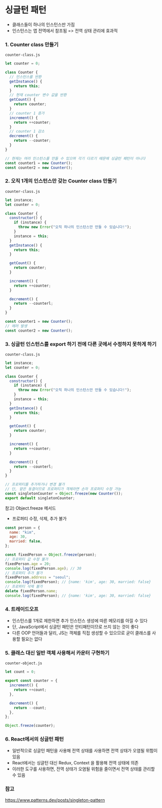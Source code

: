 # 싱글턴 패턴

- 클래스들이 하나의 인스턴스만 가짐
- 인스턴스는 앱 전역에서 참조됨 => 전역 상태 관리에 효과적

### 1. Counter class 만들기

`counter-class.js`

```js
let counter = 0;

class Counter {
  // 인스턴스를 반환
  getInstance() {
    return this;
  }
  // 현재 counter 변수 값을 반환
  getCount() {
    return counter;
  }
  // counter 1 증가
  increment() {
    return ++counter;
  }
  // counter 1 감소
  decrement() {
    return --counter;
  }
}

// 현재는 여러 인스턴스를 만들 수 있으며 각기 다르기 때문에 싱글턴 패턴이 아니다
const counter1 = new Counter();
const counter2 = new Counter();
```

### 2. 오직 1개의 인스턴스만 갖는 Counter class 만들기

`counter-class.js`

```js
let instance;
let counter = 0;

class Counter {
  constructor() {
    if (instance) {
      throw new Error("오직 하나의 인스턴스만 만들 수 있습니다!");
    }
    instance = this;
  }
  getInstance() {
    return this;
  }

  getCount() {
    return counter;
  }

  increment() {
    return ++counter;
  }

  decrement() {
    return --counterl;
  }
}

const counter1 = new Counter();
// 에러 발생
const counter2 = new Counter();
```

### 3. 싱글턴 인스턴스를 export 하기 전에 다른 곳에서 수정하지 못하게 하기

`counter-class.js`

```js
let instance;
let counter = 0;

class Counter {
  constructor() {
    if (instance) {
      throw new Error("오직 하나의 인스턴스만 만들 수 있습니다!");
    }
    instance = this;
  }
  getInstance() {
    return this;
  }

  getCount() {
    return counter;
  }

  increment() {
    return ++counter;
  }

  decrement() {
    return --counterl;
  }
}

// 프로퍼티를 추가하거나 변경 불가
// 단, 얕은 동결이므로 프로퍼티가 객체라면 손자 프로퍼티 수정 가능
const singletonCounter = Object.freeze(new Counter());
export default singletonCounter;
```

참고) Object.freeze 메서드

- 프로퍼티 수정, 삭제, 추가 불가

```js
const person = {
  name: "kim",
  age: 30,
  married: false,
};

const fixedPerson = Object.freeze(person);
// 프로퍼티 값 수정 불가
fixedPerson.age = 20;
console.log(fixedPerson.age); // 30
// 프로퍼티 추가 불가
fixedPerson.address = "seoul";
console.log(fixedPerson); // {name: 'kim', age: 30, married: false}
// 프로퍼티 삭제 불가
delete fixedPerson.name;
console.log(fixedPerson); // {name: 'kim', age: 30, married: false}
```

### 4. 트레이드오프

- 인스턴스를 1개로 제한하면 추가 인스턴스 생성에 따른 메모리를 아낄 수 있다
- 단, JavaScript에서 싱글턴 패턴은 안티패턴이므로 쓰지 않는 것이 좋다
- 다른 OOP 언어들과 달리, JS는 객체를 직접 생성할 수 있으므로 굳이 클래스를 사용할 필요는 없다

### 5. 클래스 대신 일반 객체 사용해서 카운터 구현하기

`counter-object.js`

```js
let count = 0;

export const counter = {
  increment() {
    return ++count;
  },

  decrement() {
    return --count;
  },
};

Object.freeze(counter);
```

### 6. React에서의 싱글턴 패턴

- 일반적으로 싱글턴 패턴을 사용해 전역 상태를 사용하면 전역 상태가 오염될 위험이 있음
- React에서는 싱글턴 대신 Redux, Context 을 활용해 전역 상태에 의존
- 이러한 도구를 사용하면, 전역 상태가 오염될 위험을 줄이면서 전역 상태를 관리할 수 있음

### 참고

https://www.patterns.dev/posts/singleton-pattern
